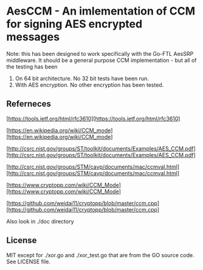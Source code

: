 # AesCCM - An imlementation of CCM for signing AES encrypted messages

Note: this has been designed to work specifically with the Go-FTL AesSRP middleware.
It should be a general purpose CCM implementation - but all of the testing has been

1. On 64 bit architecture. No 32 bit tests have been run.
2. With AES encryption.  No other encryption has been tested.

## Referneces

[https://tools.ietf.org/html/rfc3610][https://tools.ietf.org/html/rfc3610]

[https://en.wikipedia.org/wiki/CCM_mode][https://en.wikipedia.org/wiki/CCM_mode]

[http://csrc.nist.gov/groups/ST/toolkit/documents/Examples/AES_CCM.pdf][http://csrc.nist.gov/groups/ST/toolkit/documents/Examples/AES_CCM.pdf]

[http://csrc.nist.gov/groups/STM/cavp/documents/mac/ccmval.html][http://csrc.nist.gov/groups/STM/cavp/documents/mac/ccmval.html]

[https://www.cryptopp.com/wiki/CCM_Mode][https://www.cryptopp.com/wiki/CCM_Mode]

[https://github.com/weidai11/cryptopp/blob/master/ccm.cpp][https://github.com/weidai11/cryptopp/blob/master/ccm.cpp]

Also look in ./doc directory

## License

MIT except for ./xor.go and ./xor_test.go that are from the GO source code.
See LICENSE file.

